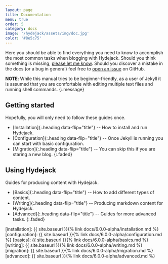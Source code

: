 ```yaml
---
layout: page
title: Documentation
menu: true
order: 5
category: docs
image: '/hydejack/assets/img/doc.jpg'
color: '#8e5c75'
---
```


Here you should be able to find everything you need to know to accomplish the most common tasks when blogging with Hydejack.
Should you think something is missing, [please let me know](https://github.com/qwtel/hydejack/issues).
Should you discover a mistake in the docs (or a bug in general) feel free to [open an issue](https://github.com/qwtel/hydejack/issues) on GitHub.

**NOTE**: While this manual tries to be beginner-friendly, as a user of Jekyll it is assumed that you are comfortable with editing multiple text files and running shell commands.
{:.message}

<!-- ## Table of Contents
* this unordered seed list will be replaced by toc as unordered list
{:toc}
 -->

<!-- *** -->

## Getting started
Hopefully, you will only need to follow these guides once.

* [Installation]{:.heading data-flip="title"} -- How to install and run Hydejack.
* [Configuration]{:.heading data-flip="title"} -- Once Jekyll is running you can start with basic configuration.
* [Migration]{:.heading data-flip="title"} -- You can skip this if you are staring a new blog.
{:.faded}

## Using Hydejack
Guides for producing content with Hydejack.

* [Basics]{:.heading data-flip="title"} -- How to add different types of content.
* [Writing]{:.heading data-flip="title"} -- Producing markdown content for Hydejack.
* [Advanced]{:.heading data-flip="title"} -- Guides for more advanced tasks.
{:.faded}

[installation]: {{ site.baseurl }}{% link docs/6.0.0-alpha/installation.md %}
[configuration]: {{ site.baseurl }}{% link docs/6.0.0-alpha/configuration.md %}
[basics]: {{ site.baseurl }}{% link docs/6.0.0-alpha/basics.md %}
[writing]: {{ site.baseurl }}{% link docs/6.0.0-alpha/writing.md %}
[migration]: {{ site.baseurl }}{% link docs/6.0.0-alpha/migration.md %}
[advanced]: {{ site.baseurl }}{% link docs/6.0.0-alpha/advanced.md %}
